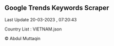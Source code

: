 

## Google Trends Keywords Scraper 
 
Last Update 20-03-2023 , 07:20:43

Country List :
VIETNAM.json



© Abdul Muttaqin 
